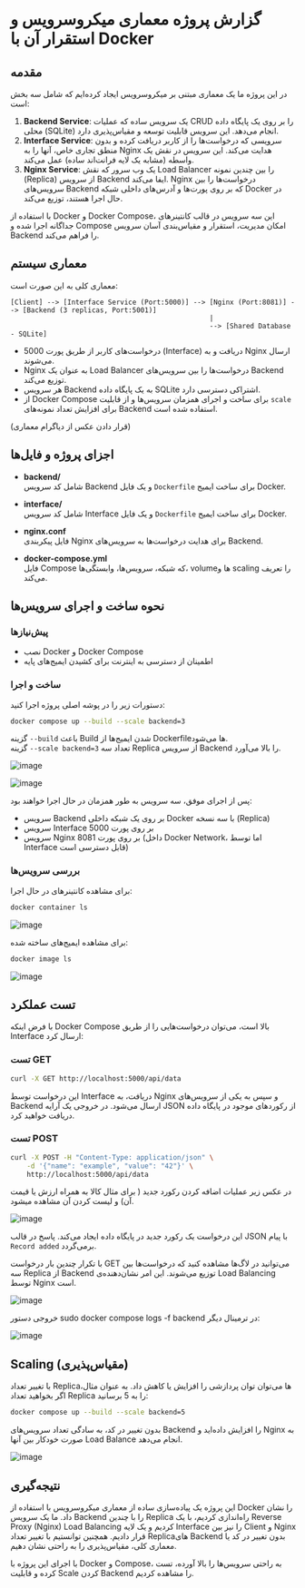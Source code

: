 

# گزارش پروژه معماری میکروسرویس و استقرار آن با Docker

## مقدمه

در این پروژه ما یک معماری مبتنی بر میکروسرویس ایجاد کرده‌ایم که شامل سه بخش است:

1. **Backend Service**: یک سرویس ساده که عملیات CRUD را بر روی یک پایگاه داده محلی (SQLite) انجام می‌دهد. این سرویس قابلیت توسعه و مقیاس‌پذیری دارد.
2. **Interface Service**: سرویسی که درخواست‌ها را از کاربر دریافت کرده و بدون منطق تجاری خاص، آنها را به Nginx هدایت می‌کند. این سرویس در نقش یک واسطه (مشابه یک لایه فرانت‌اند ساده) عمل می‌کند.
3. **Nginx Service**: یک وب سرور که نقش Load Balancer را بین چندین نمونه (Replica) از سرویس Backend ایفا می‌کند. Nginx درخواست‌ها را بین سرویس‌های Backend که بر روی پورت‌ها و آدرس‌های داخلی شبکه Docker در حال اجرا هستند، توزیع می‌کند.

با استفاده از Docker و Docker Compose، این سه سرویس در قالب کانتینرهای جداگانه اجرا شده و Compose امکان مدیریت، استقرار و مقیاس‌بندی آسان سرویس Backend را فراهم می‌کند.

## معماری سیستم

معماری کلی به این صورت است:

```
[Client] --> [Interface Service (Port:5000)] --> [Nginx (Port:8081)] --> [Backend (3 replicas, Port:5001)]
                                                 | 
                                                 --> [Shared Database - SQLite]
```

- درخواست‌های کاربر از طریق پورت 5000 (Interface) دریافت و به Nginx ارسال می‌شوند.
- Nginx به عنوان یک Load Balancer درخواست‌ها را بین سرویس‌های Backend توزیع می‌کند.
- هر سرویس Backend به یک پایگاه داده SQLite اشتراکی دسترسی دارد.
- از Docker Compose برای ساخت و اجرای همزمان سرویس‌ها و از قابلیت `scale` برای افزایش تعداد نمونه‌های Backend استفاده شده است.

(قرار دادن عکس از دیاگرام معماری)

## اجزای پروژه و فایل‌ها

- **backend/**  
  شامل کد سرویس Backend و یک فایل `Dockerfile` برای ساخت ایمیج Docker.

- **interface/**  
  شامل کد سرویس Interface و یک فایل `Dockerfile` برای ساخت ایمیج Docker.

- **nginx.conf**  
  فایل پیکربندی Nginx برای هدایت درخواست‌ها به سرویس‌های Backend.

- **docker-compose.yml**  
  فایل Compose که شبکه، سرویس‌ها، وابستگی‌ها، volumeها و scaling را تعریف می‌کند.



## نحوه ساخت و اجرای سرویس‌ها

### پیش‌نیازها

- نصب Docker و Docker Compose
- اطمینان از دسترسی به اینترنت برای کشیدن ایمیج‌های پایه

### ساخت و اجرا

دستورات زیر را در پوشه اصلی پروژه اجرا کنید:

```bash
docker compose up --build --scale backend=3
```

گزینه `--build` باعث Build شدن ایمیج‌ها از Dockerfile‌ها می‌شود.  
گزینه `--scale backend=3` تعداد سه Replica از سرویس Backend را بالا می‌آورد.



![image](https://github.com/user-attachments/assets/a6470128-3d86-4243-bd8a-9835f97374a5)


![image](https://github.com/user-attachments/assets/2fec3bd5-e361-4bc2-aa5b-d5d31eb1700e)



پس از اجرای موفق، سه سرویس به طور همزمان در حال اجرا خواهند بود:

- سرویس Backend بر روی یک شبکه داخلی Docker با سه نسخه (Replica)
- سرویس Interface بر روی پورت 5000
- سرویس Nginx بر روی پورت 8081 (داخل Docker Network، اما توسط Interface قابل دسترسی است)

### بررسی سرویس‌ها

برای مشاهده کانتینرهای در حال اجرا:

```bash
docker container ls
```


![image](https://github.com/user-attachments/assets/5204f0eb-c774-4957-aab6-5a27f33c7d5b)


برای مشاهده ایمیج‌های ساخته شده:

```bash
docker image ls
```

![image](https://github.com/user-attachments/assets/69e39217-e6b4-476b-94ff-4a2633f9da5c)

## تست عملکرد

با فرض اینکه Docker Compose بالا است، می‌توان درخواست‌هایی را از طریق Interface ارسال کرد:

### تست GET

```bash
curl -X GET http://localhost:5000/api/data
```

این درخواست توسط Interface دریافت، به Nginx و سپس به یکی از سرویس‌های Backend ارسال می‌شود. در خروجی یک آرایه JSON از رکوردهای موجود در پایگاه داده دریافت خواهید کرد.




### تست POST

```bash
curl -X POST -H "Content-Type: application/json" \
    -d '{"name": "example", "value": "42"}' \
    http://localhost:5000/api/data
```
در عکس زیر عملیات اضافه کردن رکورد جدید ( برای مثال کالا به همراه ارزش یا قیمت آن) و لیست کردن آن مشاهده میشود.

![image](https://github.com/user-attachments/assets/9394fa48-f26a-4914-b915-4f02c65d145f)


این درخواست یک رکورد جدید در پایگاه داده ایجاد می‌کند. پاسخ در قالب JSON با پیام `Record added` برمی‌گردد.


با تکرار چندین بار درخواست GET می‌توانید در لاگ‌ها مشاهده کنید که درخواست‌ها بین سه Replica از Backend توزیع می‌شوند. این امر نشان‌دهنده‌ی Load Balancing توسط Nginx است.

![image](https://github.com/user-attachments/assets/637185e3-c40e-4c0e-b37f-3d3c8e580d1f)

خروجی دستور sudo docker compose logs -f backend در ترمینال دیگر:

![image](https://github.com/user-attachments/assets/0df0ad42-53d6-410d-bc8b-65956cb59059)


## Scaling (مقیاس‌پذیری)

با تغییر تعداد Replicaها می‌توان توان پردازشی را افزایش یا کاهش داد. به عنوان مثال، اگر بخواهید تعداد Replica را به 5 برسانید:

```bash
docker compose up --build --scale backend=5
```

بدون تغییر در کد، به سادگی تعداد سرویس‌های Backend را افزایش داده‌اید و Nginx به صورت خودکار بین آنها Load Balance انجام می‌دهد.


![image](https://github.com/user-attachments/assets/63dfc3dd-4319-4613-a8e3-7c7a66f17fd9)



## نتیجه‌گیری

این پروژه یک پیاده‌سازی ساده از معماری میکروسرویس با استفاده از Docker را نشان داد. ما یک سرویس Backend را با چندین Replica راه‌اندازی کردیم، با یک Reverse Proxy (Nginx) Load Balancing کردیم و یک لایه Interface را نیز بین Client و Nginx قرار دادیم. همچنین توانستیم با تغییر تعداد Replicaهای Backend بدون تغییر در کد یا معماری کلی، مقیاس‌پذیری را به راحتی نشان دهیم.

با اجرای این پروژه با Docker و Compose، به راحتی سرویس‌ها را بالا آورده، تست کرده و قابلیت Scale کردن Backend را مشاهده کردیم.

